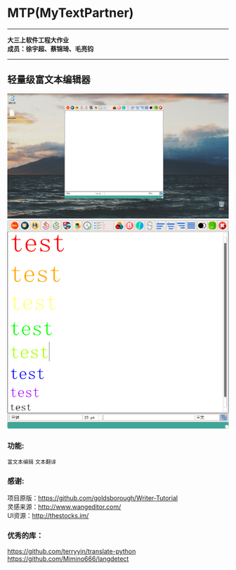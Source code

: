 # MTP(MyTextPartner)
*******
**大三上软件工程大作业**  
**成员：徐宇超、蔡锦琦、毛亮钧**  
*******
## 轻量级富文本编辑器  
![Now](https://github.com/Donald-punk/MyTextPartner/blob/master/Code/image/1.png "项目现状")
![Look](https://github.com/Donald-punk/MyTextPartner/blob/master/Code/image/2.png "看")

### 功能:
`富文本编辑` `文本翻译`

### 感谢:
项目原版：https://github.com/goldsborough/Writer-Tutorial  
灵感来源：http://www.wangeditor.com/  
UI资源：http://thestocks.im/

### 优秀的库：
https://github.com/terryyin/translate-python  
https://github.com/Mimino666/langdetect  


